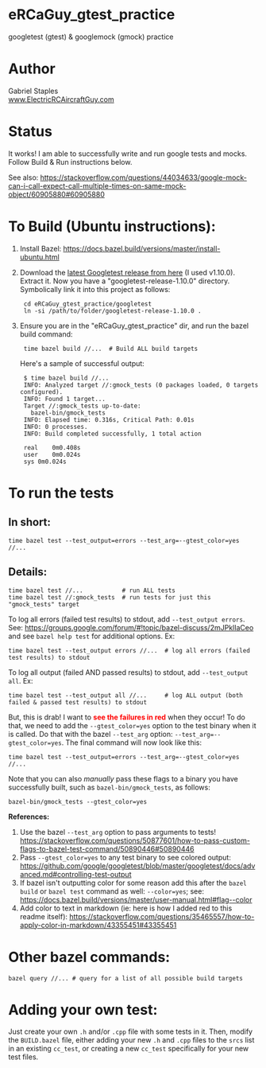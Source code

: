 # eRCaGuy_gtest_practice
googletest (gtest) & googlemock (gmock) practice

# Author
Gabriel Staples  
www.ElectricRCAircraftGuy.com

# Status
It works! I am able to successfully write and run google tests and mocks. Follow Build & Run instructions below.  

See also: https://stackoverflow.com/questions/44034633/google-mock-can-i-call-expect-call-multiple-times-on-same-mock-object/60905880#60905880

# To Build (Ubuntu instructions):
1. Install Bazel: https://docs.bazel.build/versions/master/install-ubuntu.html
1. Download the [latest Googletest release from here](https://github.com/google/googletest/releases) (I used v1.10.0). Extract it. Now you have a "googletest-release-1.10.0" directory. Symbolically link it into this project as follows:
    
        cd eRCaGuy_gtest_practice/googletest
        ln -si /path/to/folder/googletest-release-1.10.0 .

1. Ensure you are in the "eRCaGuy_gtest_practice" dir, and run the bazel build command:

        time bazel build //...  # Build ALL build targets

    Here's a sample of successful output:

        $ time bazel build //...
        INFO: Analyzed target //:gmock_tests (0 packages loaded, 0 targets configured).
        INFO: Found 1 target...
        Target //:gmock_tests up-to-date:
          bazel-bin/gmock_tests
        INFO: Elapsed time: 0.316s, Critical Path: 0.01s
        INFO: 0 processes.
        INFO: Build completed successfully, 1 total action

        real    0m0.408s
        user    0m0.024s
        sys 0m0.024s

# To run the tests

## In short:

    time bazel test --test_output=errors --test_arg=--gtest_color=yes //...    

## Details:

    time bazel test //...           # run ALL tests
    time bazel test //:gmock_tests  # run tests for just this "gmock_tests" target

To log all errors (failed test results) to stdout, add `--test_output errors`. See: https://groups.google.com/forum/#!topic/bazel-discuss/2mJPklIaCeo and see `bazel help test` for additional options. Ex:

    time bazel test --test_output errors //...  # log all errors (failed test results) to stdout 

To log all output (failed AND passed results) to stdout, add `--test_output all`. Ex:

    time bazel test --test_output all //...     # log ALL output (both failed & passed test results) to stdout 

But, this is drab! I want to <span style="color:red">**see the failures in red**</span> when they occur! To do that, we need to add the `--gtest_color=yes` option to the test binary when it is called. Do that with the bazel `--test_arg` option: `--test_arg=--gtest_color=yes`. The final command will now look like this:

    time bazel test --test_output=errors --test_arg=--gtest_color=yes //... 

Note that you can also *manually* pass these flags to a binary you have successfully built, such as `bazel-bin/gmock_tests`, as follows:

    bazel-bin/gmock_tests --gtest_color=yes

**References:**

1. Use the bazel `--test_arg` option to pass arguments to tests! https://stackoverflow.com/questions/50877601/how-to-pass-custom-flags-to-bazel-test-command/50890446#50890446
1. Pass `--gtest_color=yes` to any test binary to see colored output: https://github.com/google/googletest/blob/master/googletest/docs/advanced.md#controlling-test-output
1. If bazel isn't outputting color for some reason add this after the `bazel build` or `bazel test` command as well: `--color=yes`; see: https://docs.bazel.build/versions/master/user-manual.html#flag--color
1. Add color to text in markdown (ie: here is how I added red to this readme itself): https://stackoverflow.com/questions/35465557/how-to-apply-color-in-markdown/43355451#43355451

# Other bazel commands:

    bazel query //... # query for a list of all possible build targets 

# Adding your own test:

Just create your own `.h` and/or `.cpp` file with some tests in it. Then, modify the `BUILD.bazel` file, either adding your new `.h` and `.cpp` files to the `srcs` list in an existing `cc_test`, or creating a new `cc_test` specifically for your new test files. 

